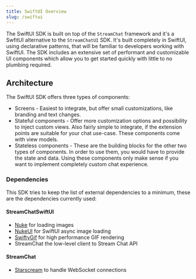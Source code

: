 ```yaml
---
title: SwiftUI Overview
slug: /swiftui
---
```


The SwiftUI SDK is built on top of the `StreamChat` framework and it's a SwfitUI alternative to the `StreamChatUI` SDK. It's built completely in SwiftUI, using declarative patterns, that will be familiar to developers working with SwiftUI. The SDK includes an extensive set of performant and customizable UI components which allow you to get started quickly with little to no plumbing required.

## Architecture

The SwiftUI SDK offers three types of components:

- Screens - Easiest to integrate, but offer small customizations, like branding and text changes.
- Stateful components - Offer more customization options and possibility to inject custom views. Also fairly simple to integrate, if the extension points are suitable for your chat use-case. These components come with view models.
- Stateless components - These are the building blocks for the other two types of components. In order to use them, you would have to provide the state and data. Using these components only make sense if you want to implement completely custom chat experience. 

### Dependencies 

This SDK tries to keep the list of external dependencies to a minimum, these are the dependencies currently used:

#### StreamChatSwiftUI

- [Nuke](https://github.com/kean/Nuke) for loading images
- [NukeUI](https://github.com/kean/NukeUI) for SwiftUI async image loading  
- [SwiftyGif](https://github.com/kirualex/SwiftyGif) for high performance GIF rendering
- StreamChat the low-level client to Stream Chat API

#### StreamChat

- [Starscream](https://github.com/daltoniam/Starscream) to handle WebSocket connections